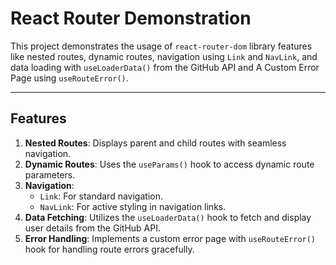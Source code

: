 # React Router Demonstration

This project demonstrates the usage of `react-router-dom` library features like nested routes, dynamic routes, navigation using `Link` and `NavLink`, and data loading with `useLoaderData()` from the GitHub API and A Custom Error Page using `useRouteError()`.

---

## Features

1. **Nested Routes**: Displays parent and child routes with seamless navigation.
2. **Dynamic Routes**: Uses the `useParams()` hook to access dynamic route parameters.
3. **Navigation**:
   - `Link`: For standard navigation.
   - `NavLink`: For active styling in navigation links.
4. **Data Fetching**: Utilizes the `useLoaderData()` hook to fetch and display user details from the GitHub API.
5. **Error Handling**: Implements a custom error page with `useRouteError()` hook for handling route errors gracefully.

